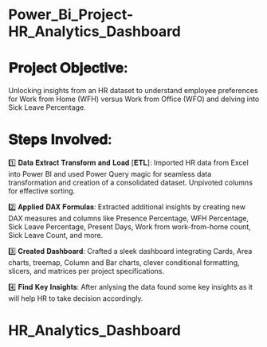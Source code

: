 # Power_Bi_Project-HR_Analytics_Dashboard
# 𝐏𝐫𝐨𝐣𝐞𝐜𝐭 𝐎𝐛𝐣𝐞𝐜𝐭𝐢𝐯𝐞:
Unlocking insights from an HR dataset to understand employee preferences for Work from Home (WFH) versus Work from Office (WFO) and delving into Sick Leave Percentage.

# 𝐒𝐭𝐞𝐩𝐬 𝐈𝐧𝐯𝐨𝐥𝐯𝐞𝐝:

1️⃣ 𝐃𝐚𝐭𝐚 𝐄𝐱𝐭𝐫𝐚𝐜𝐭 𝐓𝐫𝐚𝐧𝐬𝐟𝐨𝐫𝐦 𝐚𝐧𝐝 𝐋𝐨𝐚𝐝 [𝐄𝐓𝐋]:
Imported HR data from Excel into Power BI and used Power Query magic for seamless data transformation and creation of a consolidated dataset. Unpivoted columns for effective sorting. 

2️⃣ 𝐀𝐩𝐩𝐥𝐢𝐞𝐝 𝐃𝐀𝐗 𝐅𝐨𝐫𝐦𝐮𝐥𝐚𝐬:
Extracted additional insights by creating new DAX measures and columns like Presence Percentage, WFH Percentage, Sick Leave Percentage, Present Days, Work from work-from-home count, Sick Leave Count, and more. 

3️⃣ 𝐂𝐫𝐞𝐚𝐭𝐞𝐝 𝐃𝐚𝐬𝐡𝐛𝐨𝐚𝐫𝐝:
Crafted a sleek dashboard integrating Cards, Area charts, treemap, Column and Bar charts, clever conditional formatting, slicers, and matrices per project specifications.

4️⃣ 𝐅𝐢𝐧𝐝 𝐊𝐞𝐲 𝐈𝐧𝐬𝐢𝐠𝐡𝐭𝐬: After anlysing the data found some key insights as it will help HR to take decision accordingly.

# HR_Analytics_Dashboard
